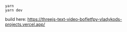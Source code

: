 ```
yarn
yarn dev
```


build here: 
https://threejs-text-video-bofletfpy-vladykods-projects.vercel.app/